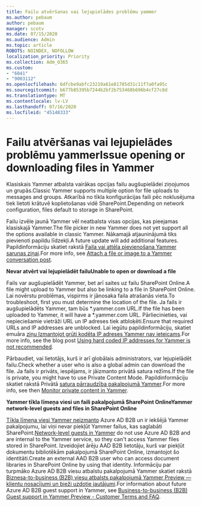 ```yaml
---
title: Failu atvēršanas vai lejupielādes problēmu yammer
ms.author: pebaum
author: pebaum
manager: scotv
ms.date: 07/15/2020
ms.audience: Admin
ms.topic: article
ROBOTS: NOINDEX, NOFOLLOW
localization_priority: Priority
ms.collection: Adm_O365
ms.custom:
- "6041"
- "9003112"
ms.openlocfilehash: 6dfcbe9abfc23219a61e81785d31c11f7a0fa95c
ms.sourcegitcommit: b677b85395b7244b2bf2b753468b696b4cf27c8d
ms.translationtype: MT
ms.contentlocale: lv-LV
ms.lasthandoff: 07/16/2020
ms.locfileid: "45148333"
---
```

# <a name="issue-opening-or-downloading-files-in-yammer"></a><span data-ttu-id="fe4c4-102">Failu atvēršanas vai lejupielādes problēmu yammer</span><span class="sxs-lookup"><span data-stu-id="fe4c4-102">Issue opening or downloading files in Yammer</span></span>

<span data-ttu-id="fe4c4-103">Klasiskais Yammer atbalsta vairākas opcijas failu augšupielādei ziņojumos un grupās.</span><span class="sxs-lookup"><span data-stu-id="fe4c4-103">Classic Yammer supports multiple option for file uploads to messages and groups.</span></span> <span data-ttu-id="fe4c4-104">Atkarībā no tīkla konfigurācijas faili pēc noklusējuma tiek lietoti krātuvē koplietošanas vidē SharePoint.</span><span class="sxs-lookup"><span data-stu-id="fe4c4-104">Depending on network configuration, files default to storage in SharePoint.</span></span>

<span data-ttu-id="fe4c4-105">Failu izvēle jaunā Yammer vēl neatbalsta visas opcijas, kas pieejamas klasiskajā Yammer.</span><span class="sxs-lookup"><span data-stu-id="fe4c4-105">The file picker in new Yammer does not yet support all the options available in classic Yammer.</span></span> <span data-ttu-id="fe4c4-106">Nākamajā atjauninājumā tiks pievienoti papildu līdzekļi.</span><span class="sxs-lookup"><span data-stu-id="fe4c4-106">A future update will add additional features.</span></span> <span data-ttu-id="fe4c4-107">Papildinformāciju skatiet rakstā [Faila vai attēla pievienošana Yammer sarunas ziņai](https://support.microsoft.com/office/attach-a-file-or-image-to-a-yammer-conversation-post-8d2d17f7-8f37-4535-961e-518d751be7e8).</span><span class="sxs-lookup"><span data-stu-id="fe4c4-107">For more info, see [Attach a file or image to a Yammer conversation post](https://support.microsoft.com/office/attach-a-file-or-image-to-a-yammer-conversation-post-8d2d17f7-8f37-4535-961e-518d751be7e8).</span></span>

<span data-ttu-id="fe4c4-108">**Nevar atvērt vai lejupielādēt failu**</span><span class="sxs-lookup"><span data-stu-id="fe4c4-108">**Unable to open or download a file**</span></span>  

<span data-ttu-id="fe4c4-109">Fails var augšupielādēt Yammer, bet arī saites uz failu SharePoint Online.</span><span class="sxs-lookup"><span data-stu-id="fe4c4-109">A file might upload to Yammer but also be linking to a file in SharePoint Online.</span></span> <span data-ttu-id="fe4c4-110">Lai novērstu problēmas, vispirms ir jānosaka faila atrašanās vieta.</span><span class="sxs-lookup"><span data-stu-id="fe4c4-110">To troubleshoot, first you must determine the location of the file.</span></span> <span data-ttu-id="fe4c4-111">Ja fails ir augšupielādēts Yammer, tam būs \*.yammer.com URL.</span><span class="sxs-lookup"><span data-stu-id="fe4c4-111">If the file has been uploaded to Yammer, it will have a \*.yammer.com URL.</span></span> <span data-ttu-id="fe4c4-112">Pārliecinieties, vai nepieciešamie vietrāži URL un IP adreses tiek atbloķēti.</span><span class="sxs-lookup"><span data-stu-id="fe4c4-112">Ensure that required URLs and IP addresses are unblocked.</span></span> <span data-ttu-id="fe4c4-113">Lai iegūtu papildinformāciju, skatiet emuāra [ziņu Izmantojot grūti kodēta IP adreses Yammer nav ieteicams](https://techcommunity.microsoft.com/t5/yammer-blog/using-hard-coded-ip-addresses-for-yammer-is-not-recommended/ba-p/276592).</span><span class="sxs-lookup"><span data-stu-id="fe4c4-113">For more info, see the blog post [Using hard coded IP addresses for Yammer is not recommended](https://techcommunity.microsoft.com/t5/yammer-blog/using-hard-coded-ip-addresses-for-yammer-is-not-recommended/ba-p/276592).</span></span>

<span data-ttu-id="fe4c4-114">Pārbaudiet, vai lietotājs, kurš ir arī globālais administrators, var lejupielādēt failu.</span><span class="sxs-lookup"><span data-stu-id="fe4c4-114">Check whether a user who is also a global admin can download the file.</span></span> <span data-ttu-id="fe4c4-115">Ja fails ir privāts, iespējams, ir jāizmanto privātā satura režīms.</span><span class="sxs-lookup"><span data-stu-id="fe4c4-115">If the file is private, you might have to use Private Content Mode.</span></span> <span data-ttu-id="fe4c4-116">Papildinformāciju skatiet rakstā Privātā [satura pārraudzība pakalpojumā Yammer](https://docs.microsoft.com/yammer/manage-security-and-compliance/monitor-private-content).</span><span class="sxs-lookup"><span data-stu-id="fe4c4-116">For more info, see then [Monitor private content in Yammer](https://docs.microsoft.com/yammer/manage-security-and-compliance/monitor-private-content).</span></span>  

<span data-ttu-id="fe4c4-117">**Yammer tīkla līmeņa viesi un faili pakalpojumā SharePoint Online**</span><span class="sxs-lookup"><span data-stu-id="fe4c4-117">**Yammer network-level guests and files in SharePoint Online**</span></span>  

<span data-ttu-id="fe4c4-118">[Tīkla līmeņa viesi Yammer neizmanto](https://docs.microsoft.com/yammer/manage-yammer-users/add-block-or-remove-users#invite-guests) Azure AD B2B un ir iekšējā Yammer pakalpojumu, lai viņi nevar piekļūt Yammer failus, kas saglabāti SharePoint.</span><span class="sxs-lookup"><span data-stu-id="fe4c4-118">[Network-level guests in Yammer](https://docs.microsoft.com/yammer/manage-yammer-users/add-block-or-remove-users#invite-guests) do not use Azure AD B2B and are internal to the Yammer service, so they can't access Yammer files stored in SharePoint.</span></span> <span data-ttu-id="fe4c4-119">Izveidojiet ārēju AAD B2B lietotāju, kurš var piekļūt dokumentu bibliotēkām pakalpojumā SharePoint Online, izmantojot šo identitāti.</span><span class="sxs-lookup"><span data-stu-id="fe4c4-119">Create an external AAD B2B user who can access document libraries in SharePoint Online by using that identity.</span></span> <span data-ttu-id="fe4c4-120">Informāciju par turpmāko Azure AD B2B viesu atbalstu pakalpojumā Yammer skatiet rakstā [Biznesa-to-business (B2B) viesu atbalsts pakalpojumā Yammer Preview — klientu nosacījumi un bieži uzdotie jautājumi](https://docs.microsoft.com/yammer/get-started-with-yammer/azure-ad-b2b-guests-yammer).</span><span class="sxs-lookup"><span data-stu-id="fe4c4-120">For information about future Azure AD B2B guest support in Yammer, see [Business-to-business (B2B) Guest support in Yammer Preview - Customer Terms and FAQ](https://docs.microsoft.com/yammer/get-started-with-yammer/azure-ad-b2b-guests-yammer).</span></span>